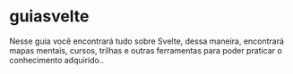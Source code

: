 # guiasvelte
Nesse guia você encontrará tudo sobre Svelte, dessa maneira, encontrará mapas mentais, cursos, trilhas e outras ferramentas para poder praticar o conhecimento adquirido..
